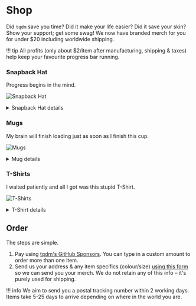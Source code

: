 # Shop

Did `tqdm` save you time? Did it make your life easier? Did it save your skin?
Show your support; get some swag! We now have branded merch for you for under $20 including worldwide shipping.

!!! tip
    All profits (only about $2/item after manufacturing, shipping & taxes) help keep your favourite progress bar running.

### Snapback Hat

Progress begins in the mind.

![Snapback Hat](https://img.tqdm.ml/snapback-hat.jpg)

<details><summary>Snapback Hat details</summary>

Classic Snapback with a traditional structured fit and flat visor made from a premium wool blend.

<ul class="thumbs">
<li>80% acrylic, 20% wool</li>
<li>Green Camo is 60% cotton, 40% polyester</li>
<li>Structured, 6-panel, high-profile</li>
<li>Embroidered `tqdm` logo</li>
<li>6 embroidered eyelets</li>
<li>Plastic snap closure</li>
<li>Green undervisor</li>
<li>Head circumference: 21⅝"–23⅝" (54.9cm–60cm)</li>
</ul>

<h3 id="snapback-hat-colours">Colours</h3>

<ul class="thumbs">
<li><img src="https://img.tqdm.ml/snapback-black.jpg"/>Black</li>
<li><img src="https://img.tqdm.ml/snapback-black-neon-pink.jpg"/>Black/Neon pink</li>
<li><img src="https://img.tqdm.ml/snapback-black-red.jpg"/>Black/Red</li>
<li><img src="https://img.tqdm.ml/snapback-black-silver.jpg"/>Black/Silver</li>
<li><img src="https://img.tqdm.ml/snapback-black-teal.jpg"/>Black/Teal</li>
<li><img src="https://img.tqdm.ml/snapback-dark-grey.jpg"/>Dark Grey</li>
<li><img src="https://img.tqdm.ml/snapback-green-camo.jpg"/>Green Camo</li>
<li><img src="https://img.tqdm.ml/snapback-heather-grey-navy.jpg"/>Heather Grey/Navy</li>
<li><img src="https://img.tqdm.ml/snapback-heather-grey-red.jpg"/>Heather Grey/Red</li>
<li><img src="https://img.tqdm.ml/snapback-natural-black.jpg"/>Natural/Black</li>
</ul>

</details>

### Mugs

My brain will finish loading just as soon as I finish this cup.

![Mugs](https://img.tqdm.ml/mug.jpg)

<details><summary>Mug details</summary>

<ul class="thumbs">
<li>Ceramic</li>
<li>Dishwasher and microwave safe</li>
</ul>

<h3 id="mugs-sizes">Sizes</h3>

<ul class="thumbs">
<li><img src="https://img.tqdm.ml/mug-11oz-left.jpg"/> <img src="https://img.tqdm.ml/mug-11oz-right.jpg"/> 11oz (315ml) mug dimensions: 3.85" (9.8cm) in height, 3.35" (8.5cm) in diameter</li>
<li><img src="https://img.tqdm.ml/mug-15oz-left.jpg"/> <img src="https://img.tqdm.ml/mug-15oz-right.jpg"/> 15oz (425ml) mug dimensions: 4.7" (12cm) in height, 3.35" (8.5cm) in diameter</li>
</ul>

</details>

### T-Shirts

I waited patiently and all I got was this stupid T-Shirt.

![T-Shirts](https://img.tqdm.ml/t-shirt.jpg)

<details><summary>T-Shirt details</summary>

Gildan softstyle t-shirt made of durable cotton fabric with double-stitched bottom hem and sleeves.

<ul class="thumbs">
<li>Solid colors are 100% ring-spun cotton</li>
<li>Sport Grey is 90% ring-spun cotton, 10% polyester</li>
<li>Dark Heather is 65% polyester, 35% cotton</li>
<li>Fabric weight: 4.5 oz/yd² (153 g/m²)</li>
<li>Pre-shrunk for extra durability</li>
<li>Regular fit</li>
<li>Tubular construction</li>
<li>Shoulder-to-shoulder taping</li>
<li>Quarter-turned to avoid crease down the centre</li>
</ul>

<h3 id="t-shirts-colours">Colours</h3>

<ul class="thumbs">
<li><img src="https://img.tqdm.ml/t-shirt-black.jpg"/>Black</li>
<li><img src="https://img.tqdm.ml/t-shirt-dark-heather.jpg"/>Dark Heather</li>
<li><img src="https://img.tqdm.ml/t-shirt-navy.jpg"/>Navy</li>
<li><img src="https://img.tqdm.ml/t-shirt-sport-grey.jpg"/>Sport Grey</li>
<li><img src="https://img.tqdm.ml/t-shirt-white.jpg"/>White</li>
</ul>

<h3 id="t-shirts-sizes">Sizes</h3>

<table>
<tr><td></td><th>S</th><th>M</th><th>L</th><th>XL</th><th>XXL</th><th>XXXL</th></tr>
<tr><td>Length (Worldwide) (inches)</td><td>28</td><td>29 ¼</td><td>30 ¼</td><td>31 ¼</td><td>32 ½</td><td>33 ½</td></tr>
<tr><td>Width (Worldwide) (inches)</td><td>18</td><td>20</td><td>22</td><td>24</td><td>26</td><td>28</td></tr>
<tr><td>Length (East Asia) (inches)</td><td>26 ⅜</td><td>27 ½</td><td>28 ¾</td><td>29 ½</td><td>30 ¼</td></tr>
<tr><td>Width (East Asia) (inches)</td><td>18 ½</td><td>19 ¾</td><td>20 ⅞</td><td>22</td><td>23 ¼</td></tr>
</table>

If you need something larger than XL, please email us in advance to ask about availability!

</details>

## Order

The steps are simple.

1. Pay using [tqdm's GitHub Sponsors](https://github.com/sponsors/tqdm?frequency=one-time). You can type in a custom amount to order more than one item.
2. Send us your address & any item specifics (colour/size) [using this form](https://docs.google.com/forms/d/e/1FAIpQLSfRNj0Qra4gpjNSw8F3zJ18OA6L6RowwjSvecCDbK2YXhbDiw/viewform?usp=sf_link) so we can send you your merch. We do not retain any of this info – it's purely used for shipping.

!!! info
    We aim to send you a postal tracking number within 2 working days. Items take 5-25 days to arrive depending on where in the world you are.
